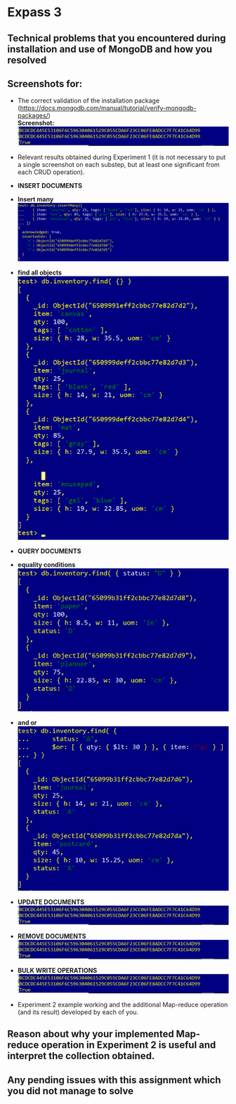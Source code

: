 # Expass 3
## Technical problems that you encountered during installation and use of MongoDB and how you resolved

## Screenshots for:

- The correct validation of the installation package (https://docs.mongodb.com/manual/tutorial/verify-mongodb-packages/)
<br><b>Screenshot:</b>
![Screenshot of database schema](./checksum.png?raw=true)

- Relevant results obtained during Experiment 1 (it is not necessary to put a single screenshot on each substep, but at least one significant from each CRUD operation).
- <b>INSERT DOCUMENTS</b>
- <b>Insert many</b>
![Screenshot of database schema](./insertMany.png?raw=true)
- <b>find all objects</b>
![Screenshot of database schema](./findAllObjects.png?raw=true)

- <b>QUERY DOCUMENTS</b>
- <b>equality conditions</b>
![Screenshot of database schema](./equality_condition.png?raw=true)
- <b>and or</b>
![Screenshot of database schema](./and_or.png?raw=true)

- <b>UPDATE DOCUMENTS</b>
![Screenshot of database schema](./checksum.png?raw=true)

- <b>REMOVE DOCUMENTS</b>
![Screenshot of database schema](./checksum.png?raw=true)

- <b>BULK WRITE OPERATIONS</b>
![Screenshot of database schema](./checksum.png?raw=true)


- Experiment 2 example working and the additional Map-reduce operation (and its result) developed by each of you.

## Reason about why your implemented Map-reduce operation in Experiment 2 is useful and interpret the collection obtained.

## Any pending issues with this assignment which you did not manage to solve
